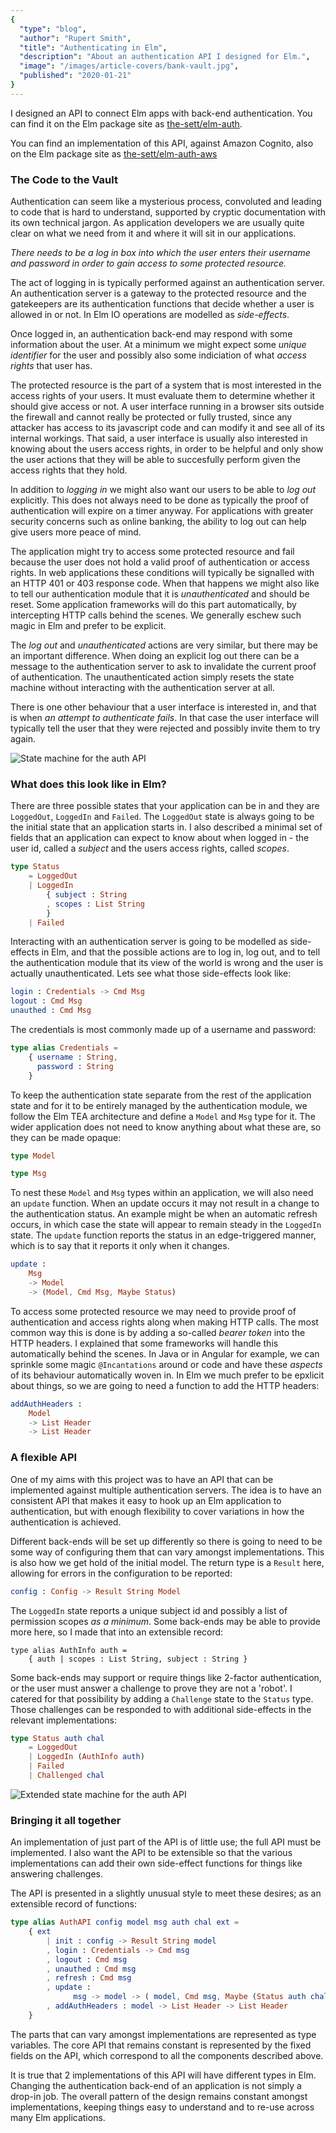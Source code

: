 ```yaml
---
{
  "type": "blog",
  "author": "Rupert Smith",
  "title": "Authenticating in Elm",
  "description": "About an authentication API I designed for Elm.",
  "image": "/images/article-covers/bank-vault.jpg",
  "published": "2020-01-21"
}
---
```


I designed an API to connect Elm apps with back-end authentication. You can find it on the Elm package site as [the-sett/elm-auth](https://package.elm-lang.org/packages/the-sett/elm-auth/latest/).

You can find an implementation of this API, against Amazon Cognito, also on the Elm package site as
[the-sett/elm-auth-aws](https://package.elm-lang.org/packages/the-sett/elm-auth-aws/latest/)

### The Code to the Vault

Authentication can seem like a mysterious process, convoluted and leading to code that is hard to understand, supported by cryptic documentation with its own technical jargon. As application developers we are usually quite clear on what we need from it and where it will sit in our applications.

*There needs to be a log in box into which the user enters their username and password in order to gain access to some protected resource.*

The act of logging in is typically performed against an authentication server. An authentication server is a gateway to the protected resource and the gatekeepers are its authentication functions that decide whether a user is allowed in or not. In Elm IO operations are modelled as *side-effects*.

Once logged in, an authentication back-end may respond with some information about the user. At a minimum we might expect some *unique identifier* for the user and possibly also some indiciation of what *access rights* that user has.

The protected resource is the part of a system that is most interested in the access rights of your users. It must evaluate them to determine whether it should give access or not. A user interface running in a browser sits outside the firewall and cannot really be protected or fully trusted, since any attacker has access to its javascript code and can modify it and see all of its internal workings. That said, a user interface is usually also interested in knowing about the users access rights, in order to be helpful and only show the user actions that they will be able to succesfully perform given the access rights that they hold.

In addition to *logging in* we might also want our users to be able to *log out* explicitly. This does not always need to be done as typically the proof of authentication will expire on a timer anyway. For applications with greater security concerns such as online banking, the ability to log out can help give users more peace of mind.

The application might try to access some protected resource and fail because the user does not hold a valid proof of authentication or access rights. In web applications these conditions will typically be signalled with an HTTP 401 or 403 response code. When that happens we might also like to tell our authentication module that it is *unauthenticated* and should be reset. Some application frameworks will do this part automatically, by intercepting HTTP calls behind the scenes. We generally eschew such magic in Elm and prefer to be explicit.

The *log out* and *unauthenticated* actions are very similar, but there may be an important difference. When doing an explicit log out there can be a message to the authentication server to ask to invalidate the current proof of authentication. The unauthenticated action simply resets the state machine without interacting with the authentication server at all.

There is one other behaviour that a user interface is interested in, and that is when *an attempt to authenticate fails*. In that case the user interface will typically tell the user that they were rejected and possibly invite them to try again.

![State machine for the auth API](/images/simple-state-machine.svg)

### What does this look like in Elm?

There are three possible states that your application can be in and they are `LoggedOut`, `LoggedIn` and `Failed`. The `LoggedOut` state is always going to be the initial state that an application starts in. I also described a minimal set of fields that an application can expect to know about when logged in - the user id, called a *subject* and the users access rights, called *scopes*.

```elm
type Status
    = LoggedOut
    | LoggedIn
        { subject : String
        , scopes : List String
        }
    | Failed
```

Interacting with an authentication server is going to be modelled as side-effects in Elm, and that the possible actions are to log in, log out, and to tell the authentication module that its view of the world is wrong and the user is actually unauthenticated. Lets see what those side-effects look like:

```elm
login : Credentials -> Cmd Msg
logout : Cmd Msg
unauthed : Cmd Msg
```

The credentials is most commonly made up of a username and password:

```elm
type alias Credentials =
    { username : String,
      password : String
    }
```

To keep the authentication state separate from the rest of the application state and for it to be entirely managed by the authentication module, we follow the Elm TEA architecture and define a `Model` and `Msg` type for it. The wider application does not need to know anything about what these are, so they can be made opaque:

```elm
type Model

type Msg
```

To nest these `Model` and `Msg` types within an application, we will also need an `update` function. When an update occurs it may not result in a change to the authentication status. An example might be when an automatic refresh occurs, in which case the state will appear to remain steady in the `LoggedIn` state. The `update` function reports the status in an edge-triggered manner, which is to say that it reports it only when it changes.

```elm
update :
    Msg
    -> Model
    -> (Model, Cmd Msg, Maybe Status)
```

To access some protected resource we may need to provide proof of authentication and access rights along when making HTTP calls. The most common way this is done is by adding a so-called *bearer token* into the HTTP headers. I explained that some frameworks will handle this automatically behind the scenes. In Java or in Angular for example, we can sprinkle some magic `@Incantations` around or code and have these *aspects* of its behaviour automatically woven in. In Elm we much prefer to be epxlicit about things, so we are going to need a function to add the HTTP headers:

```elm
addAuthHeaders :
    Model
    -> List Header
    -> List Header
```

### A flexible API

One of my aims with this project was to have an API that can be implemented against multiple authentication servers. The idea is to have an consistent API that makes it easy to hook up an Elm application to authentication, but with enough flexibility to cover variations in how the authentication is achieved.

Different back-ends will be set up differently so there is going to need to be some way of configuring them that can vary amongst implementations. This is also how we get hold of the initial model. The return type is a `Result` here, allowing for errors in the configuration to be reported:

```elm
config : Config -> Result String Model
```

The `LoggedIn` state reports a unique subject id and possibly a list of permission scopes *as a minimum*. Some back-ends may be able to provide more here, so I made that into an extensible record:

```
type alias AuthInfo auth =
    { auth | scopes : List String, subject : String }
```

Some back-ends may support or require things like 2-factor authentication, or the user must answer a challenge to prove they are not a 'robot'. I catered for that possibility by adding a `Challenge` state to the `Status` type. Those challenges can be responded to with additional side-effects in the relevant implementations:

```elm
type Status auth chal
    = LoggedOut
    | LoggedIn (AuthInfo auth)
    | Failed
    | Challenged chal
```

![Extended state machine for the auth API](/images/extended-state-machine.svg)

### Bringing it all together

An implementation of just part of the API is of little use; the full API must be implemented. I also want the API to be extensible so that the various implementations can add their own side-effect functions for things like answering challenges.

The API is presented in a slightly unusual style to meet these desires; as an extensible record of functions:

```elm
type alias AuthAPI config model msg auth chal ext =
    { ext
        | init : config -> Result String model
        , login : Credentials -> Cmd msg
        , logout : Cmd msg
        , unauthed : Cmd msg
        , refresh : Cmd msg
        , update :
              msg -> model -> ( model, Cmd msg, Maybe (Status auth chal) )
        , addAuthHeaders : model -> List Header -> List Header
    }
```

The parts that can vary amongst implementations are represented as type variables. The core API that remains constant is represented by the fixed fields on the API, which correspond to all the components described above.

It is true that 2 implementations of this API will have different types in Elm. Changing the authentication back-end of an application is not simply a drop-in job. The overall pattern of the design remains constant amongst implementations, keeping things easy to understand and to re-use across many Elm applications.
